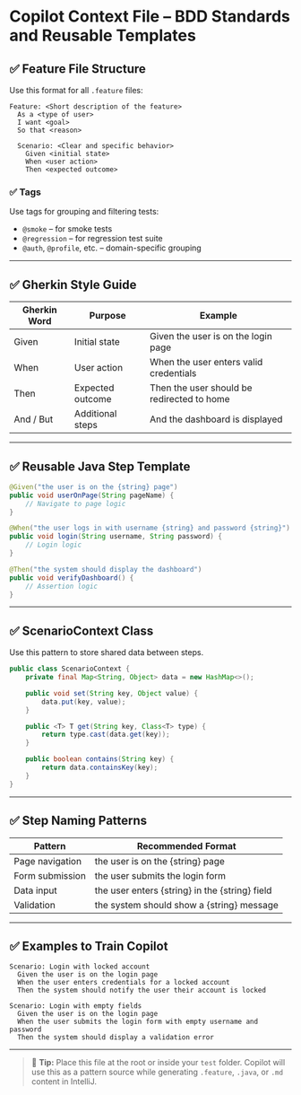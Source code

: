 
# Copilot Context File – BDD Standards and Reusable Templates

## ✅ Feature File Structure

Use this format for all `.feature` files:

```gherkin
Feature: <Short description of the feature>
  As a <type of user>
  I want <goal>
  So that <reason>

  Scenario: <Clear and specific behavior>
    Given <initial state>
    When <user action>
    Then <expected outcome>
```

### ✅ Tags

Use tags for grouping and filtering tests:

- `@smoke` – for smoke tests
- `@regression` – for regression test suite
- `@auth`, `@profile`, etc. – domain-specific grouping

---

## ✅ Gherkin Style Guide

| Gherkin Word | Purpose              | Example                                      |
|--------------|----------------------|----------------------------------------------|
| Given        | Initial state         | Given the user is on the login page          |
| When         | User action           | When the user enters valid credentials       |
| Then         | Expected outcome      | Then the user should be redirected to home   |
| And / But    | Additional steps      | And the dashboard is displayed               |

---

## ✅ Reusable Java Step Template

```java
@Given("the user is on the {string} page")
public void userOnPage(String pageName) {
    // Navigate to page logic
}

@When("the user logs in with username {string} and password {string}")
public void login(String username, String password) {
    // Login logic
}

@Then("the system should display the dashboard")
public void verifyDashboard() {
    // Assertion logic
}
```

---

## ✅ ScenarioContext Class

Use this pattern to store shared data between steps.

```java
public class ScenarioContext {
    private final Map<String, Object> data = new HashMap<>();

    public void set(String key, Object value) {
        data.put(key, value);
    }

    public <T> T get(String key, Class<T> type) {
        return type.cast(data.get(key));
    }

    public boolean contains(String key) {
        return data.containsKey(key);
    }
}
```

---

## ✅ Step Naming Patterns

| Pattern                              | Recommended Format                                |
|-------------------------------------|----------------------------------------------------|
| Page navigation                     | the user is on the {string} page                  |
| Form submission                     | the user submits the login form                   |
| Data input                          | the user enters {string} in the {string} field    |
| Validation                          | the system should show a {string} message         |

---

## ✅ Examples to Train Copilot

```gherkin
Scenario: Login with locked account
  Given the user is on the login page
  When the user enters credentials for a locked account
  Then the system should notify the user their account is locked

Scenario: Login with empty fields
  Given the user is on the login page
  When the user submits the login form with empty username and password
  Then the system should display a validation error
```

---

> 🧠 **Tip:** Place this file at the root or inside your `test` folder. Copilot will use this as a pattern source while generating `.feature`, `.java`, or `.md` content in IntelliJ.
